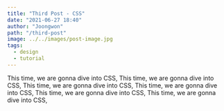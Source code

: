 ```yaml
---
title: "Third Post - CSS"
date: "2021-06-27 18:40"
author: "Joongwon"
path: "/third-post"
image: ../../images/post-image.jpg
tags:
  - design
  - tutorial
---
```


This time, we are gonna dive into CSS, This time, we are gonna dive into CSS,
This time, we are gonna dive into CSS, This time, we are gonna dive into CSS,
This time, we are gonna dive into CSS, This time, we are gonna dive into CSS,
